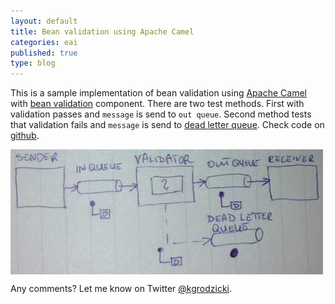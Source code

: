```yaml
---
layout: default
title: Bean validation using Apache Camel
categories: eai
published: true
type: blog
---
```

This is a sample implementation of bean validation using [Apache Camel](http://camel.apache.org/) with [bean validation](http://camel.apache.org/bean-validation.html) component. There are two test methods. First 
with validation passes and `message` is send to `out queue`. Second method tests that validation fails and `message` is send to [dead letter queue](http://www.eaipatterns.com/DeadLetterChannel.html). 
Check code on [github](http://bit.ly/LjGgD7).

<img src ="/img/validation.jpg" alt="Validation" align="center" width="500" height="200" title="Architecture" class="img"/>
<script src="https://gist.github.com/2968376.js?file=CamelValidationTest.java"></script>

Any comments? Let me know on Twitter [@kgrodzicki](http://bit.ly/t-kgrodzicki).
